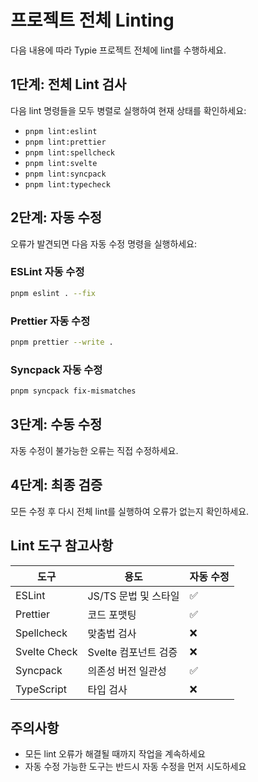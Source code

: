 # 프로젝트 전체 Linting

다음 내용에 따라 Typie 프로젝트 전체에 lint를 수행하세요.

## 1단계: 전체 Lint 검사

다음 lint 명령들을 모두 병렬로 실행하여 현재 상태를 확인하세요:

- `pnpm lint:eslint`
- `pnpm lint:prettier`
- `pnpm lint:spellcheck`
- `pnpm lint:svelte`
- `pnpm lint:syncpack`
- `pnpm lint:typecheck`

## 2단계: 자동 수정

오류가 발견되면 다음 자동 수정 명령을 실행하세요:

### ESLint 자동 수정

```bash
pnpm eslint . --fix
```

### Prettier 자동 수정

```bash
pnpm prettier --write .
```

### Syncpack 자동 수정

```bash
pnpm syncpack fix-mismatches
```

## 3단계: 수동 수정

자동 수정이 불가능한 오류는 직접 수정하세요.

## 4단계: 최종 검증

모든 수정 후 다시 전체 lint를 실행하여 오류가 없는지 확인하세요.

## Lint 도구 참고사항

| 도구         | 용도                 | 자동 수정 |
| ------------ | -------------------- | --------- |
| ESLint       | JS/TS 문법 및 스타일 | ✅        |
| Prettier     | 코드 포맷팅          | ✅        |
| Spellcheck   | 맞춤법 검사          | ❌        |
| Svelte Check | Svelte 컴포넌트 검증 | ❌        |
| Syncpack     | 의존성 버전 일관성   | ✅        |
| TypeScript   | 타입 검사            | ❌        |

## 주의사항

- 모든 lint 오류가 해결될 때까지 작업을 계속하세요
- 자동 수정 가능한 도구는 반드시 자동 수정을 먼저 시도하세요
